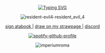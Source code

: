 <p align="center">
  <a href="https://git.io/typing-svg">
    <img src="https://readme-typing-svg.herokuapp.com?font=Fira+Code&size=15&duration=4996&pause=400&color=EEC2B6EB&center=true&width=855&height=70&lines=%22September+30th%2C+1998...+It's+a+day+I'll+never+forget.;The+cop+inside+me+died+that+day.;Somehow%2C+I+made+it+out.+But+too+many+others...weren't+so+lucky.;I+was+'asked'+later+to+join+a+top-secret+government+program.;The+training%2C+the+punishing+missions+nearly+killed+me.;But+at+least+they+kept+my+mind+off+everything.;If+I+could+just+forget+what+happened+that+night%2C+the+pain%E2%80%94even+for+a+second.;This+time%2C+it+can+be+different.;It+has+to.%22" alt="Typing SVG"/>
  </a>
</p>
<p align="center">
  <img src="https://github.com/user-attachments/assets/da1fd6e8-2bb0-4749-8685-d2bbfc41e2cb" alt="resident-evil4-resident_evil_4"/>
</p>

<p align="center">
  <a href="https://imperiumroma.atabook.org/"> sign atabook </a> |
  <a href="https://romansmusem.straw.page"> draw on my strawpage </a> |
  <a href="https://discord.com/users/803366669334347816"> discord </a> 

<div align="center">

[![spotify-github-profile](https://spotify-github-profile.kittinanx.com/api/view?uid=3x6vn1cvcof6ch6l78k8m8ht8&cover_image=true&theme=novatorem&show_offline=false&background_color=121212&interchange=false&bar_color=e6dad6&bar_color_cover=false)](https://github.com/kittinan/spotify-github-profile)

</div>

<p align="center"> <img src="https://komarev.com/ghpvc/?username=imperiumroma&color=lightgrey" alt="imperiumroma" /> </p>
